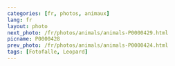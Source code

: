 ```yaml
---
categories: [fr, photos, animaux]
lang: fr
layout: photo
next_photo: /fr/photos/animals/animals-P0000429.html
picname: P0000428
prev_photo: /fr/photos/animals/animals-P0000424.html
tags: [Fotofalle, Leopard]
---
```

